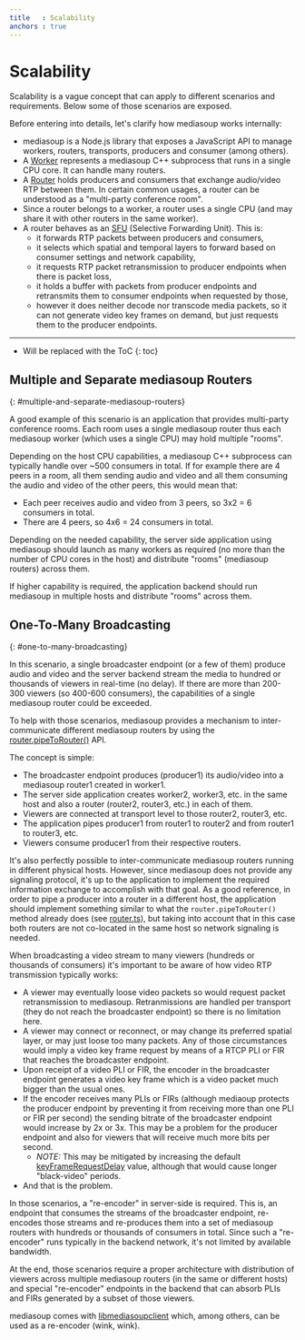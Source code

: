 ```yaml
---
title   : Scalability
anchors : true
---
```



# Scalability

Scalability is a vague concept that can apply to different scenarios and requirements. Below some of those scenarios are exposed.

<div markdown="1" class="note">
Before entering into details, let's clarify how mediasoup works internally:

* mediasoup is a Node.js library that exposes a JavaScript API to manage workers, routers, transports, producers and consumer (among others).
* A [Worker](/documentation/v3/mediasoup/api/#Worker) represents a mediasoup C++ subprocess that runs in a single CPU core. It can handle many routers.
* A [Router](/documentation/v3/mediasoup/api/#Router) holds producers and consumers that exchange audio/video RTP between them. In certain common usages, a router can be understood as a "multi-party conference room".
* Since a router belongs to a worker, a router uses a single CPU (and may share it with other routers in the same worker).
* A router behaves as an [SFU](https://webrtcglossary.com/sfu/) (Selective Forwarding Unit). This is:
  * it forwards RTP packets between producers and consumers,
  * it selects which spatial and temporal layers to forward based on consumer settings and network capability,
  * it requests RTP packet retransmission to producer endpoints when there is packet loss,
  * it holds a buffer with packets from producer endpoints and retransmits them to consumer endpoints when requested by those,
  * however it does neither decode nor transcode media packets, so it can not generate video key frames on demand, but just requests them to the producer endpoints.
</div>

----

* Will be replaced with the ToC
{: toc}


## Multiple and Separate mediasoup Routers
{: #multiple-and-separate-mediasoup-routers}

A good example of this scenario is an application that provides multi-party conference rooms. Each room uses a single mediasoup router thus each mediasoup worker (which uses a single CPU) may hold multiple "rooms".

Depending on the host CPU capabilities, a mediasoup C++ subprocess can typically handle over ~500 consumers in total. If for example there are 4 peers in a room, all them sending audio and video and all them consuming the audio and video of the other peers, this would mean that:

* Each peer receives audio and video from 3 peers, so 3x2 = 6 consumers in total.
* There are 4 peers, so 4x6 = 24 consumers in total.

Depending on the needed capability, the server side application using mediasoup should launch as many workers as required (no more than the number of CPU cores in the host) and distribute "rooms" (mediasoup routers) across them.

If higher capability is required, the application backend should run mediasoup in multiple hosts and distribute "rooms" across them.


## One-To-Many Broadcasting
{: #one-to-many-broadcasting}

In this scenario, a single broadcaster endpoint (or a few of them) produce audio and video and the server backend stream the media to hundred or thousands of viewers in real-time (no delay). If there are more than 200-300 viewers (so 400-600 consumers), the capabilities of a single mediasoup router could be exceeded.

To help with those scenarios, mediasoup provides a mechanism to inter-communicate different mediasoup routers by using the [router.pipeToRouter()](/documentation/v3/mediasoup/api/#router-pipeToRouter) API.

The concept is simple:

* The broadcaster endpoint produces (producer1) its audio/video into a mediasoup router1 created in worker1.
* The server side application creates worker2, worker3, etc. in the same host and also a router (router2, router3, etc.) in each of them.
* Viewers are connected at transport level to those router2, router3, etc.
* The application pipes producer1 from router1 to router2 and from router1 to router3, etc.
* Viewers consume producer1 from their respective routers.

It's also perfectly possible to inter-communicate mediasoup routers running in different physical hosts. However, since mediasoup does not provide any signaling protocol, it's up to the application to implement the required information exchange to accomplish with that goal. As a good reference, in order to pipe a producer into a router in a different host, the application should implement something similar to what the `router.pipeToRouter()` method already does (see [router.ts](https://github.com/versatica/mediasoup/blob/v3/node/src/Router.ts)), but taking into account that in this case both routers are not co-located in the same host so network signaling is needed.

<div markdown="1" class="note warn">
When broadcasting a video stream to many viewers (hundreds or thousands of consumers) it's important to be aware of how video RTP transmission typically works:

* A viewer may eventually loose video packets so would request packet retransmission to mediasoup. Retranmissions are handled per transport (they do not reach the broadcaster endpoint) so there is no limitation here.
* A viewer may connect or reconnect, or may change its preferred spatial layer, or may just loose too many packets. Any of those circumstances would imply a video key frame request by means of a RTCP PLI or FIR that reaches the broadcaster endpoint.
* Upon receipt of a video PLI or FIR, the encoder in the broadcaster endpoint generates a video key frame which is a video packet much bigger than the usual ones.
* If the encoder receives many PLIs or FIRs (although mediaoup protects the producer endpoint by preventing it from receiving more than one PLI or FIR per second) the sending bitrate of the broadcaster endpoint would increase by 2x or 3x. This may be a problem for the producer endpoint and also for viewers that will receive much more bits per second.
  - *NOTE:* This may be mitigated by increasing the default [keyFrameRequestDelay](/documentation/v3/mediasoup/api/#ProducerOptions) value, although that would cause longer "black-video" periods. 
* And that is the problem.

In those scenarios, a "re-encoder" in server-side is required. This is, an endpoint that consumes the streams of the broadcaster endpoint, re-encodes those streams and re-produces them into a set of mediasoup routers with hundreds or thousands of consumers in total. Since such a "re-encoder" runs typically in the backend network, it's not limited by available bandwidth.

At the end, those scenarios require a proper architecture with distribution of viewers across multiple mediasoup routers (in the same or different hosts) and special "re-encoder" endpoints in the backend that can absorb PLIs and FIRs generated by a subset of those viewers.

mediasoup comes with [libmediasoupclient](/documentation/v3/libmediasoupclient) which, among others, can be used as a re-encoder (wink, wink).
</div>
